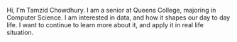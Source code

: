  Hi, I’m Tamzid Chowdhury. I am a senior at Queens College, majoring in Computer Science. I am interested in data, and how it shapes our day to day life.
 I want to continue to learn more about it, and apply it in real life situation.

